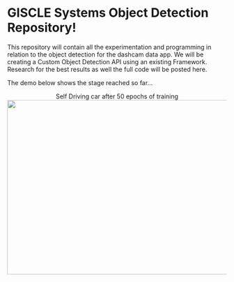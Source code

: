 # GISCLE Systems Object Detection Repository!

This repository will contain all the experimentation and programming in relation to the object detection for the dashcam data app. 
We will be creating a Custom Object Detection API using an existing Framework. Research for the best results as well the full code will be posted here.

The demo below shows the stage reached so far...
<p align="center">
  Self Driving car after 50 epochs of training<br>
  <img width="600" height="400" src="https://github.com/Giscle/Custom-Object-Detection/blob/master/src/demo.gif">
</p>
